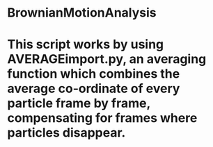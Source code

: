# BrownianMotionAnalysis
# This script works by using AVERAGEimport.py, an averaging function which combines the average co-ordinate of every particle frame by frame, compensating for frames where particles disappear.
